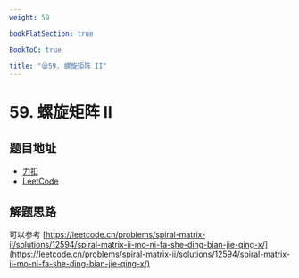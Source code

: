 ```yaml
---
weight: 59

bookFlatSection: true

BookToC: true

title: "😪59. 螺旋矩阵 II"
---
```


# 59. 螺旋矩阵 II

## 题目地址

+ [力扣](https://leetcode.cn/problems/spiral-matrix-ii/)
+ [LeetCode](https://leetcode.com/problems/spiral-matrix-ii/)

## 解题思路

可以参考 [https://leetcode.cn/problems/spiral-matrix-ii/solutions/12594/spiral-matrix-ii-mo-ni-fa-she-ding-bian-jie-qing-x/](https://leetcode.cn/problems/spiral-matrix-ii/solutions/12594/spiral-matrix-ii-mo-ni-fa-she-ding-bian-jie-qing-x/)
